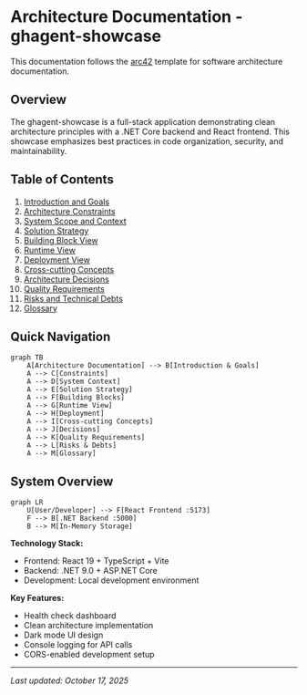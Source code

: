 # Architecture Documentation - ghagent-showcase

This documentation follows the [arc42](https://arc42.org/) template for software architecture documentation.

## Overview

The ghagent-showcase is a full-stack application demonstrating clean architecture principles with a .NET Core backend and React frontend. This showcase emphasizes best practices in code organization, security, and maintainability.

## Table of Contents

1. [Introduction and Goals](01-introduction-and-goals.md)
2. [Architecture Constraints](02-architecture-constraints.md)
3. [System Scope and Context](03-system-scope-and-context.md)
4. [Solution Strategy](04-solution-strategy.md)
5. [Building Block View](05-building-block-view.md)
6. [Runtime View](06-runtime-view.md)
7. [Deployment View](07-deployment-view.md)
8. [Cross-cutting Concepts](08-cross-cutting-concepts.md)
9. [Architecture Decisions](09-architecture-decisions.md)
10. [Quality Requirements](10-quality-requirements.md)
11. [Risks and Technical Debts](11-risks-and-technical-debts.md)
12. [Glossary](12-glossary.md)

## Quick Navigation

```mermaid
graph TB
    A[Architecture Documentation] --> B[Introduction & Goals]
    A --> C[Constraints]
    A --> D[System Context]
    A --> E[Solution Strategy]
    A --> F[Building Blocks]
    A --> G[Runtime View]
    A --> H[Deployment]
    A --> I[Cross-cutting Concepts]
    A --> J[Decisions]
    A --> K[Quality Requirements]
    A --> L[Risks & Debts]
    A --> M[Glossary]
```

## System Overview

```mermaid
graph LR
    U[User/Developer] --> F[React Frontend :5173]
    F --> B[.NET Backend :5000]
    B --> M[In-Memory Storage]
```

**Technology Stack:**
- Frontend: React 19 + TypeScript + Vite
- Backend: .NET 9.0 + ASP.NET Core
- Development: Local development environment

**Key Features:**
- Health check dashboard
- Clean architecture implementation
- Dark mode UI design
- Console logging for API calls
- CORS-enabled development setup

---

*Last updated: October 17, 2025*